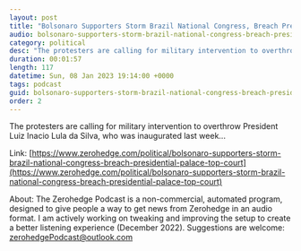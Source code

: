 ```yaml
---
layout: post
title: "Bolsonaro Supporters Storm Brazil National Congress, Breach Presidential Palace, Top Court: Live Feed"
audio: bolsonaro-supporters-storm-brazil-national-congress-breach-presidential-palace-top-court-0
category: political
desc: "The protesters are calling for military intervention to overthrow President Luiz Inacio Lula da Silva, who was inaugurated last week..."
duration: 00:01:57
length: 117
datetime: Sun, 08 Jan 2023 19:14:00 +0000
tags: podcast
guid: bolsonaro-supporters-storm-brazil-national-congress-breach-presidential-palace-top-court-0
order: 2
---
```

The protesters are calling for military intervention to overthrow President Luiz Inacio Lula da Silva, who was inaugurated last week...

Link: [https://www.zerohedge.com/political/bolsonaro-supporters-storm-brazil-national-congress-breach-presidential-palace-top-court](https://www.zerohedge.com/political/bolsonaro-supporters-storm-brazil-national-congress-breach-presidential-palace-top-court)

About: The Zerohedge Podcast is a non-commercial, automated program, designed to give people a way to get news from Zerohedge in an audio format.  I am actively working on tweaking and improving the setup to create a better listening experience (December 2022).  Suggestions are welcome: [zerohedgePodcast@outlook.com](mailto:zerohedgePodcast@outlook.com)